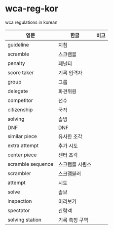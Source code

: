 # wca-reg-kor
wca regulations in korean

| 영문          | 한글          | 비고
| ------------- | ------------- | ------------- |
| guideline     | 지침     | 
| scramble      | 스크램블      |
| penalty       | 페널티          | 
| score taker    | 기록 입력자    | 
| group         | 그룹          | 
| delegate      | 파견위원      |
| competitor    | 선수          |
| citizenship   | 국적         |
| solving       | 솔빙          | 
| DNF           | DNF          |
| similar piece | 유사한 조각   |
| extra attempt | 추가 시도 | 
| center piece  | 센터 조각     |
| scramble sequence | 스크램블 시퀀스 |
| scrambler | 스크램블러 |
| attempt | 시도 |
| solve | 솔브 |
| inspection | 미리보기 |
| spectator | 관람객 |
| solving station | 기록 측정 구역 |

